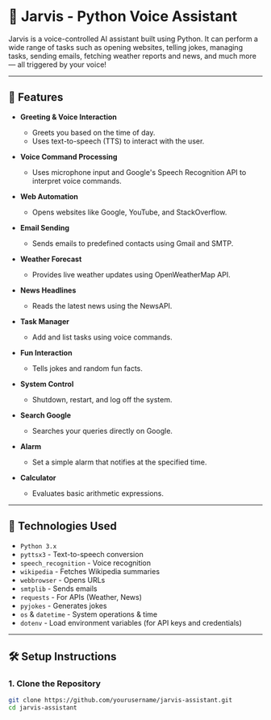 # 🤖 Jarvis - Python Voice Assistant

Jarvis is a voice-controlled AI assistant built using Python. It can perform a wide range of tasks such as opening websites, telling jokes, managing tasks, sending emails, fetching weather reports and news, and much more — all triggered by your voice!

---

## 📌 Features

- **Greeting & Voice Interaction**
  - Greets you based on the time of day.
  - Uses text-to-speech (TTS) to interact with the user.

- **Voice Command Processing**
  - Uses microphone input and Google's Speech Recognition API to interpret voice commands.

- **Web Automation**
  - Opens websites like Google, YouTube, and StackOverflow.

- **Email Sending**
  - Sends emails to predefined contacts using Gmail and SMTP.
  
- **Weather Forecast**
  - Provides live weather updates using OpenWeatherMap API.

- **News Headlines**
  - Reads the latest news using the NewsAPI.

- **Task Manager**
  - Add and list tasks using voice commands.

- **Fun Interaction**
  - Tells jokes and random fun facts.

- **System Control**
  - Shutdown, restart, and log off the system.

- **Search Google**
  - Searches your queries directly on Google.

- **Alarm**
  - Set a simple alarm that notifies at the specified time.

- **Calculator**
  - Evaluates basic arithmetic expressions.

---

## 🧰 Technologies Used

- `Python 3.x`
- `pyttsx3` - Text-to-speech conversion
- `speech_recognition` - Voice recognition
- `wikipedia` - Fetches Wikipedia summaries
- `webbrowser` - Opens URLs
- `smtplib` - Sends emails
- `requests` - For APIs (Weather, News)
- `pyjokes` - Generates jokes
- `os` & `datetime` - System operations & time
- `dotenv` - Load environment variables (for API keys and credentials)

---

## 🛠️ Setup Instructions

### 1. Clone the Repository

```bash
git clone https://github.com/yourusername/jarvis-assistant.git
cd jarvis-assistant
